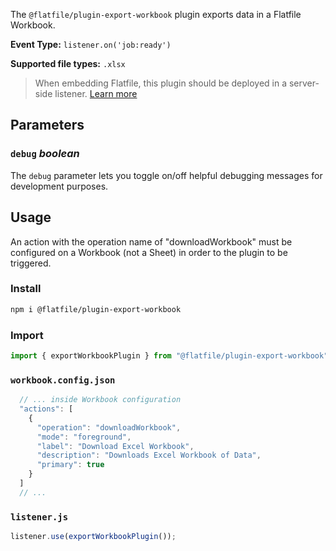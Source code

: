 <!-- START_INFOCARD -->

The `@flatfile/plugin-export-workbook` plugin exports data in a Flatfile Workbook.

**Event Type:**
`listener.on('job:ready')` 

**Supported file types:**
`.xlsx`

<!-- END_INFOCARD -->


> When embedding Flatfile, this plugin should be deployed in a server-side listener. [Learn more](https://flatfile.com/docs/orchestration/listeners#listener-types)


## Parameters

### `debug` *boolean*

The `debug` parameter lets you toggle on/off helpful debugging messages for development purposes.


## Usage

An action with the operation name of "downloadWorkbook" must be configured on a Workbook (not a Sheet) in order to the plugin to be triggered.

### Install

```bash install
npm i @flatfile/plugin-export-workbook
```

### Import

```ts import
import { exportWorkbookPlugin } from "@flatfile/plugin-export-workbook";
```

### `workbook.config.json`

```ts workbook.config.json
  // ... inside Workbook configuration
  "actions": [
    {
      "operation": "downloadWorkbook",
      "mode": "foreground",
      "label": "Download Excel Workbook",
      "description": "Downloads Excel Workbook of Data",
      "primary": true
    }
  ]
  // ...
```

### `listener.js`

```ts listener.js
listener.use(exportWorkbookPlugin());
```

